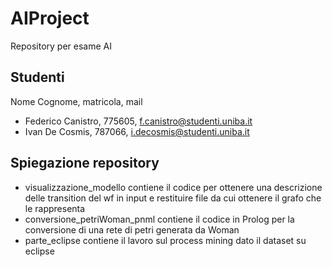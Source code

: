 # AIProject
Repository per esame AI

## Studenti
Nome Cognome, matricola, mail
* Federico Canistro, 775605, f.canistro@studenti.uniba.it
* Ivan De Cosmis, 787066, i.decosmis@studenti.uniba.it

## Spiegazione repository
* visualizzazione_modello contiene il codice per ottenere una descrizione delle transition del wf in input e restituire file da cui ottenere il grafo che le rappresenta
* conversione_petriWoman_pnml contiene il codice in Prolog per la conversione di una rete di petri generata da Woman
* parte_eclipse contiene il lavoro sul process mining dato il dataset su eclipse

